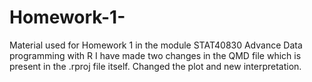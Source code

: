 # Homework-1-
Material used for Homework 1 in the module STAT40830 Advance Data programming with R
I have made two changes in the QMD file which is present in the .rproj file itself. Changed the plot and new interpretation.

